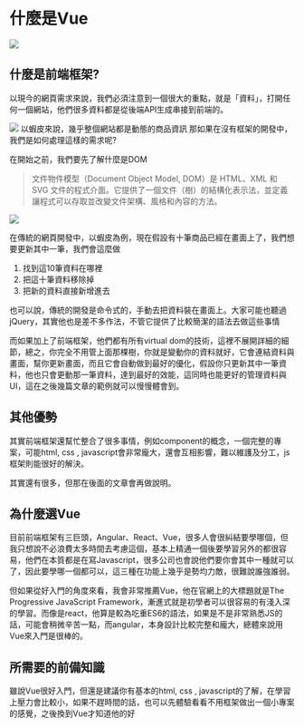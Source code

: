 # 什麼是Vue

![](https://miro.medium.com/max/720/0*cMM-p5w9nTwFQ7p0.png)

## 什麼是前端框架?
以現今的網頁需求來說，我們必須注意到一個很大的重點，就是「資料」，打開任何一個網站，他們很多資料都是從後端API生成串接到前端的。

![](https://i.imgur.com/deGMfKW.png)
以蝦皮來說，幾乎整個網站都是動態的商品資訊
那如果在沒有框架的開發中，我們是如何處理這樣的需求呢?

在開始之前，我們要先了解什麼是DOM

> 文件物件模型（Document Object Model, DOM）是 HTML、XML 和 SVG 文件的程式介面。它提供了一個文件（樹）的結構化表示法，並定義讓程式可以存取並改變文件架構、風格和內容的方法。

![](https://i.imgur.com/BXmgTrm.png)




在傳統的網頁開發中，以蝦皮為例，現在假設有十筆商品已經在畫面上了，我們想要更新其中一筆，我們會這麼做

1. 找到這10筆資料在哪裡
1. 把這十筆資料移除掉
1. 把新的資料直接新增進去

也可以說，傳統的開發是命令式的，手動去把資料裝在畫面上。大家可能也聽過jQuery，其實他也是差不多作法，不管它提供了比較簡潔的語法去做這些事情

而如果加上了前端框架，他們都有所有virtual dom的技術，這裡不展開詳細的細節，總之，你完全不用管上面那棵樹，你就是變動你的資料就好，它會連結資料與畫面，幫你更新畫面，而且它會自動做到最好的優化，假設你只更新其中一筆資料，他也只會更動那一筆資料，達到最好的效能，這同時也能更好的管理資料與UI，這在之後幾篇文章的範例就可以慢慢體會到。

## 其他優勢
其實前端框架還幫忙整合了很多事情，例如component的概念，一個完整的專案，可能html, css , javascript會非常龐大，還會互相影響，難以維護及分工，js框架則能很好的解決。

其實還有很多，但那在後面的文章會再做說明。

## 為什麼選Vue
目前前端框架有三巨頭，Angular、React、Vue，很多人會很糾結要學哪個，但我只想說不必浪費太多時間去考慮這個，基本上精通一個後要學習另外的都很容易，他們在本質都是在寫Javascript，很多公司也會說他們要你會其中一種就可以了，因此要學哪一個都可以，這三種在功能上幾乎是勢均力敵，很難說誰強誰弱。

但如果從好入門的角度來看，我會非常推薦Vue，他在官網上的大標題就是The Progressive JavaScript Framework，漸進式就是初學者可以很容易的有淺入深的學習。而像是react，他算是較為吃重ES6的語法，如果是不是非常熟悉JS的話，可能會稍微辛苦一點，而angular，本身設計比較完整和龐大，總體來說用Vue來入門是很棒的。

## 所需要的前備知識
雖說Vue很好入門，但還是建議你有基本的html, css , javascript的了解，在學習上壓力會比較小，如果不趕時間的話，也可以先體驗看看不用框架做出一個小專案的感覺，之後換到Vue才知道他的好
